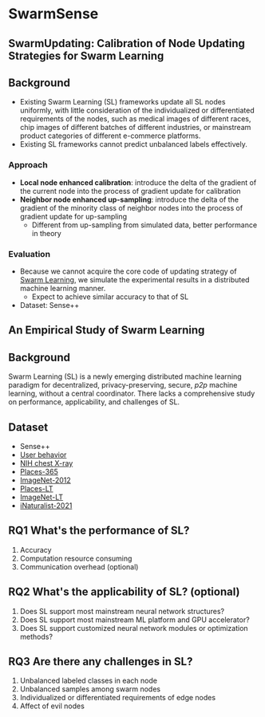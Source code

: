 # SwarmSense

## SwarmUpdating: Calibration of Node Updating Strategies for Swarm Learning

## Background

+ Existing Swarm Learning (SL) frameworks update all SL nodes uniformly, with little consideration of the individualized or differentiated requirements of the nodes, such as medical images of different races, chip images of different batches of different industries, or mainstream product categories of different e-commerce platforms.
+ Existing SL frameworks cannot predict unbalanced labels effectively.

### Approach

+ **Local node enhanced calibration**: introduce the delta of the gradient of the current node into the process of gradient update for calibration
+ **Neighbor node enhanced up-sampling**: introduce the delta of the gradient of the minority class of neighbor nodes into the process of gradient update for up-sampling
  - Different from up-sampling from simulated data, better performance in theory

### Evaluation

+ Because we cannot acquire the core code of updating strategy of [Swarm Learning](https://github.com/HewlettPackard/swarm-learning), we simulate the experimental results in a distributed machine learning manner.
  - Expect to achieve similar accuracy to that of SL
+ Dataset: Sense++

## An Empirical Study of Swarm Learning

## Background

Swarm Learning (SL) is a newly emerging distributed machine learning paradigm for decentralized, privacy-preserving, secure, *p2p* machine learning, without a central coordinator. There lacks a comprehensive study on performance, applicability, and challenges of SL.

## Dataset

+ Sense++
+ [User behavior](https://tianchi.aliyun.com/dataset/dataDetail?dataId=649)
+ [NIH chest X-ray](https://www.kaggle.com/nih-chest-xrays/data)
+ [Places-365](http://places2.csail.mit.edu/)
+ [ImageNet-2012](http://www.image-net.org/)
+ [Places-LT](https://liuziwei7.github.io/projects/LongTail.html)
+ [ImageNet-LT](https://liuziwei7.github.io/projects/LongTail.html)
+ [iNaturalist-2021](https://github.com/visipedia/inat_comp/tree/master/2021)

## RQ1 What's the performance of SL?

1. Accuracy
3. Computation resource consuming
4. Communication overhead (optional)

## RQ2 What's the applicability of SL? (optional)

1. Does SL support most mainstream neural network structures?
2. Does SL support most mainstream ML platform and GPU accelerator?
3. Does SL support customized neural network modules or optimization methods?

## RQ3 Are there any challenges in SL?

1. Unbalanced labeled classes in each node
2. Unbalanced samples among swarm nodes
3. Individualized or differentiated requirements of edge nodes
4. Affect of evil nodes









